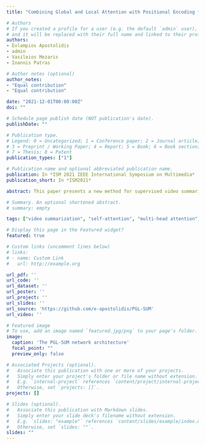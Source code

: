 ```yaml
---
title: "Combining Global and Local Attention with Positional Encoding for Video Summarization"

# Authors
# If you created a profile for a user (e.g. the default `admin` user), write the username (folder name) here 
# and it will be replaced with their full name and linked to their profile.
authors:
- Evlampios Apostolidis
- admin
- Vasileios Mezaris
- Ioannis Patras

# Author notes (optional)
author_notes:
- "Equal contribution"
- "Equal contribution"

date: "2021-12-01T00:00:00Z"
doi: ""

# Schedule page publish date (NOT publication's date).
publishDate: ""

# Publication type.
# Legend: 0 = Uncategorized; 1 = Conference paper; 2 = Journal article;
# 3 = Preprint / Working Paper; 4 = Report; 5 = Book; 6 = Book section;
# 7 = Thesis; 8 = Patent
publication_types: ["1"]

# Publication name and optional abbreviated publication name.
publication: In *ISM 2021 IEEE International Symposium on Multimedia*
publication_short: In *ISM2021*

abstract: This paper presents a new method for supervised video summarization. To overcome drawbacks of existing RNN-based summarization architectures, that relate to the modeling of long-range frames' dependencies and the ability to parallelize the training process, the developed model relies on the use of self-attention mechanisms to estimate the importance of video frames. Contrary to previous attention-based summarization approaches that model the frames' dependencies by observing the entire frame sequence, our method combines global and local multi-head attention mechanisms to discover different modelings of the frames' dependencies at different levels of granularity. Moreover, the utilized attention mechanisms integrate a component that encodes the temporal position of video frames - this is of major importance when producing a video summary. Experiments on two datasets (SumMe and TVSum) demonstrate the effectiveness of the proposed model compared to existing attention-based methods, and its competitiveness against other state-of-the-art supervised summarization approaches. An ablation study that focuses on our main proposed components, namely the use of global and local multi-head attention mechanisms in collaboration with an absolute positional encoding component, shows their relative contributions to the overall summarization performance.

# Summary. An optional shortened abstract.
# summary: empty

tags: ["video summarization", "self-attention", "multi-head attention", "positional encoding", "supervised learning"]

# Display this page in the Featured widget?
featured: true

# Custom links (uncomment lines below)
# links:
# - name: Custom Link
#   url: http://example.org

url_pdf: ''
url_code: ''
url_dataset: ''
url_poster: ''
url_project: ''
url_slides: ''
url_source: 'https://github.com/e-apostolidis/PGL-SUM'
url_video: ''

# Featured image
# To use, add an image named `featured.jpg/png` to your page's folder. 
image:
  caption: 'The PGL-SUM network architecture'
  focal_point: ""
  preview_only: false

# Associated Projects (optional).
#   Associate this publication with one or more of your projects.
#   Simply enter your project's folder or file name without extension.
#   E.g. `internal-project` references `content/project/internal-project/index.md`.
#   Otherwise, set `projects: []`.
projects: []

# Slides (optional).
#   Associate this publication with Markdown slides.
#   Simply enter your slide deck's filename without extension.
#   E.g. `slides: "example"` references `content/slides/example/index.md`.
#   Otherwise, set `slides: ""`.
slides: ""
---
```

